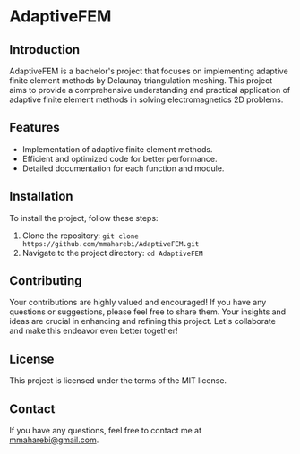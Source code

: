 # AdaptiveFEM

## Introduction

AdaptiveFEM is a bachelor's project that focuses on implementing adaptive finite element methods by Delaunay triangulation meshing. This project aims to provide a comprehensive understanding and practical application of adaptive finite element methods in solving  electromagnetics 2D problems.

## Features

- Implementation of adaptive finite element methods.
- Efficient and optimized code for better performance.
- Detailed documentation for each function and module.

## Installation

To install the project, follow these steps:

1. Clone the repository: `git clone https://github.com/mmaharebi/AdaptiveFEM.git`
2. Navigate to the project directory: `cd AdaptiveFEM`

## Contributing

Your contributions are highly valued and encouraged! If you have any questions or suggestions, please feel free to share them. Your insights and ideas are crucial in enhancing and refining this project. Let's collaborate and make this endeavor even better together!

## License

This project is licensed under the terms of the MIT license.

## Contact

If you have any questions, feel free to contact me at mmaharebi@gmail.com.
